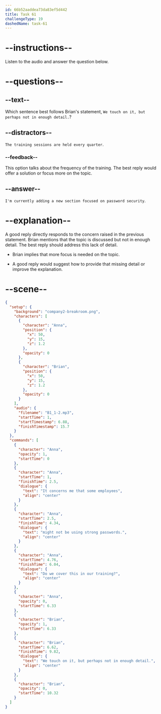 ```yaml
---
id: 66b52aaddea73da83ef5d442
title: Task 61
challengeType: 19
dashedName: task-61
---
```

<!--
AUDIO REFERENCE:
Anna: It concerns me that some employees might not be using strong passwords. Do we cover this in our training?
Brian: We touch on it, but perhaps not in enough detail.
-->

<!-- SPEAKING -->

# --instructions--

Listen to the audio and answer the question below.

# --questions--

## --text--

Which sentence best follows Brian's statement, `We touch on it, but perhaps not in enough detail.`?

## --distractors--

`The training sessions are held every quarter`.

### --feedback--

This option talks about the frequency of the training. The best reply would offer a solution or focus more on the topic.

## --answer--

`I'm currently adding a new section focused on password security`.

# --explanation--

A good reply directly responds to the concern raised in the previous statement. Brian mentions that the topic is discussed but not in enough detail. The best reply should address this lack of detail. 

- Brian implies that more focus is needed on the topic.

- A good reply would suggest how to provide that missing detail or improve the explanation.

# --scene--

```json
{
  "setup": {
    "background": "company2-breakroom.png",
    "characters": [
      {
        "character": "Anna",
        "position": {
          "x": 50,
          "y": 15,
          "z": 1.2
        },
        "opacity": 0
      },
      {
        "character": "Brian",
        "position": {
          "x": 50,
          "y": 15,
          "z": 1.2
        },
        "opacity": 0
      }
    ],
    "audio": {
      "filename": "B1_1-2.mp3",
      "startTime": 1,
      "startTimestamp": 6.88,
      "finishTimestamp": 15.7
    }
  },
  "commands": [
    {
      "character": "Anna",
      "opacity": 1,
      "startTime": 0
    },
    {
      "character": "Anna",
      "startTime": 1,
      "finishTime": 2.5,
      "dialogue": {
        "text": "It concerns me that some employees",
        "align": "center"
      }
    },
    {
      "character": "Anna",
      "startTime": 2.5,
      "finishTime": 4.34,
      "dialogue": {
        "text": "might not be using strong passwords.",
        "align": "center"
      }
    },
    {
      "character": "Anna",
      "startTime": 4.76,
      "finishTime": 6.04,
      "dialogue": {
        "text": "Do we cover this in our training?",
        "align": "center"
      }
    },
    {
      "character": "Anna",
      "opacity": 0,
      "startTime": 6.33
    },
    {
      "character": "Brian",
      "opacity": 1,
      "startTime": 6.33
    },
    {
      "character": "Brian",
      "startTime": 6.62,
      "finishTime": 9.82,
      "dialogue": {
        "text": "We touch on it, but perhaps not in enough detail.",
        "align": "center"
      }
    },
    {
      "character": "Brian",
      "opacity": 0,
      "startTime": 10.32
    }
  ]
}
```

